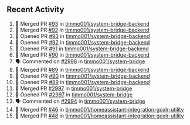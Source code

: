 ## Recent Activity

<!--START_SECTION:activity-->
1. 🎉 Merged PR [#93](https://github.com/timmo001/system-bridge-backend/pull/93) in [timmo001/system-bridge-backend](https://github.com/timmo001/system-bridge-backend)
2. 🎉 Merged PR [#92](https://github.com/timmo001/system-bridge-backend/pull/92) in [timmo001/system-bridge-backend](https://github.com/timmo001/system-bridge-backend)
3. 💪 Opened PR [#93](https://github.com/timmo001/system-bridge-backend/pull/93) in [timmo001/system-bridge-backend](https://github.com/timmo001/system-bridge-backend)
4. 💪 Opened PR [#92](https://github.com/timmo001/system-bridge-backend/pull/92) in [timmo001/system-bridge-backend](https://github.com/timmo001/system-bridge-backend)
5. 💪 Opened PR [#91](https://github.com/timmo001/system-bridge-backend/pull/91) in [timmo001/system-bridge-backend](https://github.com/timmo001/system-bridge-backend)
6. 🎉 Merged PR [#90](https://github.com/timmo001/system-bridge-backend/pull/90) in [timmo001/system-bridge-backend](https://github.com/timmo001/system-bridge-backend)
7. 🗣 Commented on [#2998](https://github.com/timmo001/system-bridge/issues/2998) in [timmo001/system-bridge](https://github.com/timmo001/system-bridge)
8. 🎉 Merged PR [#89](https://github.com/timmo001/system-bridge-backend/pull/89) in [timmo001/system-bridge-backend](https://github.com/timmo001/system-bridge-backend)
9. 💪 Opened PR [#90](https://github.com/timmo001/system-bridge-backend/pull/90) in [timmo001/system-bridge-backend](https://github.com/timmo001/system-bridge-backend)
10. 💪 Opened PR [#89](https://github.com/timmo001/system-bridge-backend/pull/89) in [timmo001/system-bridge-backend](https://github.com/timmo001/system-bridge-backend)
11. 🎉 Merged PR [#2997](https://github.com/timmo001/system-bridge/pull/2997) in [timmo001/system-bridge](https://github.com/timmo001/system-bridge)
12. 💪 Opened PR [#2997](https://github.com/timmo001/system-bridge/pull/2997) in [timmo001/system-bridge](https://github.com/timmo001/system-bridge)
13. 🗣 Commented on [#2994](https://github.com/timmo001/system-bridge/issues/2994) in [timmo001/system-bridge](https://github.com/timmo001/system-bridge)
14. 🎉 Merged PR [#46](https://github.com/timmo001/homeassistant-integration-goxlr-utility/pull/46) in [timmo001/homeassistant-integration-goxlr-utility](https://github.com/timmo001/homeassistant-integration-goxlr-utility)
15. 🎉 Merged PR [#48](https://github.com/timmo001/homeassistant-integration-goxlr-utility/pull/48) in [timmo001/homeassistant-integration-goxlr-utility](https://github.com/timmo001/homeassistant-integration-goxlr-utility)
<!--END_SECTION:activity-->
